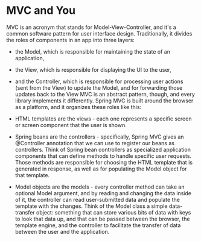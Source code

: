 # MVC and You

MVC is an acronym that stands for Model-View-Controller, and it's a common software pattern for user interface design. Traditionally, it divides the roles of components in an app into three layers:

* the Model, which is responsible for maintaining the state of an application,
* the View, which is responsible for displaying the UI to the user,
* and the Controller, which is responsible for processing user actions (sent from the View) to update the Model, and for forwarding those updates back to the View
MVC is an abstract pattern, though, and every library implements it differently. Spring MVC is built around the browser as a platform, and it organizes these roles like this:

* HTML templates are the views - each one represents a specific screen or screen component that the user is shown.
* Spring beans are the controllers - specifically, Spring MVC gives an @Controller annotation that we can use to register our beans as controllers. Think of Spring bean controllers as specialized application components that can define methods to handle specific user requests. Those methods are responsible for choosing the HTML template that is generated in response, as well as for populating the Model object for that template.
* Model objects are the models - every controller method can take an optional Model argument, and by reading and changing the data inside of it, the controller can read user-submitted data and populate the template with the changes. Think of the Model class a simple data-transfer object: something that can store various bits of data with keys to look that data up, and that can be passed between the browser, the template engine, and the controller to facilitate the transfer of data between the user and the application.
